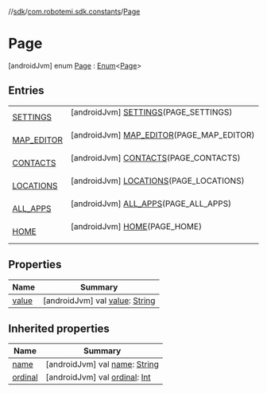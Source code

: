 //[sdk](../../../index.md)/[com.robotemi.sdk.constants](../index.md)/[Page](index.md)



# Page  
 [androidJvm] enum [Page](index.md) : [Enum](https://kotlinlang.org/api/latest/jvm/stdlib/kotlin/-enum/index.html)<[Page](index.md)>    


## Entries  
  
| | |
|---|---|
| <a name="com.robotemi.sdk.constants/Page.SETTINGS///PointingToDeclaration/"></a>[SETTINGS](-s-e-t-t-i-n-g-s/index.md)| <a name="com.robotemi.sdk.constants/Page.SETTINGS///PointingToDeclaration/"></a> [androidJvm] [SETTINGS](-s-e-t-t-i-n-g-s/index.md)(PAGE_SETTINGS)  <br>   <br>|
| <a name="com.robotemi.sdk.constants/Page.MAP_EDITOR///PointingToDeclaration/"></a>[MAP_EDITOR](-m-a-p_-e-d-i-t-o-r/index.md)| <a name="com.robotemi.sdk.constants/Page.MAP_EDITOR///PointingToDeclaration/"></a> [androidJvm] [MAP_EDITOR](-m-a-p_-e-d-i-t-o-r/index.md)(PAGE_MAP_EDITOR)  <br>   <br>|
| <a name="com.robotemi.sdk.constants/Page.CONTACTS///PointingToDeclaration/"></a>[CONTACTS](-c-o-n-t-a-c-t-s/index.md)| <a name="com.robotemi.sdk.constants/Page.CONTACTS///PointingToDeclaration/"></a> [androidJvm] [CONTACTS](-c-o-n-t-a-c-t-s/index.md)(PAGE_CONTACTS)  <br>   <br>|
| <a name="com.robotemi.sdk.constants/Page.LOCATIONS///PointingToDeclaration/"></a>[LOCATIONS](-l-o-c-a-t-i-o-n-s/index.md)| <a name="com.robotemi.sdk.constants/Page.LOCATIONS///PointingToDeclaration/"></a> [androidJvm] [LOCATIONS](-l-o-c-a-t-i-o-n-s/index.md)(PAGE_LOCATIONS)  <br>   <br>|
| <a name="com.robotemi.sdk.constants/Page.ALL_APPS///PointingToDeclaration/"></a>[ALL_APPS](-a-l-l_-a-p-p-s/index.md)| <a name="com.robotemi.sdk.constants/Page.ALL_APPS///PointingToDeclaration/"></a> [androidJvm] [ALL_APPS](-a-l-l_-a-p-p-s/index.md)(PAGE_ALL_APPS)  <br>   <br>|
| <a name="com.robotemi.sdk.constants/Page.HOME///PointingToDeclaration/"></a>[HOME](-h-o-m-e/index.md)| <a name="com.robotemi.sdk.constants/Page.HOME///PointingToDeclaration/"></a> [androidJvm] [HOME](-h-o-m-e/index.md)(PAGE_HOME)  <br>   <br>|


## Properties  
  
|  Name |  Summary | 
|---|---|
| <a name="com.robotemi.sdk.constants/Page/value/#/PointingToDeclaration/"></a>[value](value.md)| <a name="com.robotemi.sdk.constants/Page/value/#/PointingToDeclaration/"></a> [androidJvm] val [value](value.md): [String](https://kotlinlang.org/api/latest/jvm/stdlib/kotlin/-string/index.html)   <br>|


## Inherited properties  
  
|  Name |  Summary | 
|---|---|
| <a name="com.robotemi.sdk.constants/Page/name/#/PointingToDeclaration/"></a>[name](index.md#%5Bcom.robotemi.sdk.constants%2FPage%2Fname%2F%23%2FPointingToDeclaration%2F%5D%2FProperties%2F-2100633493)| <a name="com.robotemi.sdk.constants/Page/name/#/PointingToDeclaration/"></a> [androidJvm] val [name](index.md#%5Bcom.robotemi.sdk.constants%2FPage%2Fname%2F%23%2FPointingToDeclaration%2F%5D%2FProperties%2F-2100633493): [String](https://kotlinlang.org/api/latest/jvm/stdlib/kotlin/-string/index.html)   <br>|
| <a name="com.robotemi.sdk.constants/Page/ordinal/#/PointingToDeclaration/"></a>[ordinal](index.md#%5Bcom.robotemi.sdk.constants%2FPage%2Fordinal%2F%23%2FPointingToDeclaration%2F%5D%2FProperties%2F-2100633493)| <a name="com.robotemi.sdk.constants/Page/ordinal/#/PointingToDeclaration/"></a> [androidJvm] val [ordinal](index.md#%5Bcom.robotemi.sdk.constants%2FPage%2Fordinal%2F%23%2FPointingToDeclaration%2F%5D%2FProperties%2F-2100633493): [Int](https://kotlinlang.org/api/latest/jvm/stdlib/kotlin/-int/index.html)   <br>|

